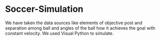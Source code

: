 # Soccer-Simulation

We have taken the data sources like elements of objective post and separation among ball and angles of the ball how it achieves the goal with constant velocity. We used Visual Python to simulate.
